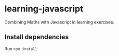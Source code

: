 # learning-javascript
Combining Maths with Javascript in learning exercises.

## Install dependencies
Run `npm install`